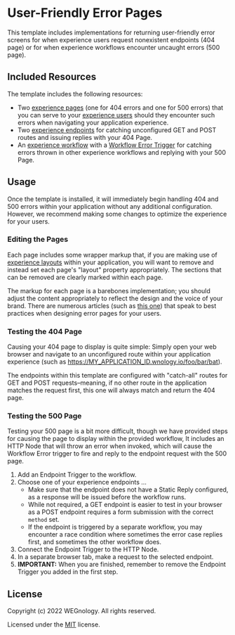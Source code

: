 # User-Friendly Error Pages

This template includes implementations for returning user-friendly error screens for when experience users request nonexistent endpoints (404 page) or for when experience workflows encounter uncaught errors (500 page).

## Included Resources

The template includes the following resources:
- Two [experience pages](https://docs.app.wnology.io/experiences/views/#pages) (one for 404 errors and one for 500 errors) that you can serve to your [experience users](https://docs.app.wnology.io/experiences/users/) should they encounter such errors when navigating your application experience.
- Two [experience endpoints](https://docs.app.wnology.io/experiences/endpoints/) for catching unconfigured GET and POST routes and issuing replies with your 404 Page.
- An [experience workflow](https://docs.app.wnology.io/workflows/experience-workflows/) with a [Workflow Error Trigger](https://docs.app.wnology.io/workflows/triggers/flow-error/) for catching errors thrown in other experience workflows and replying with your 500 Page. 

## Usage

Once the template is installed, it will immediately begin handling 404 and 500 errors within your application without any additional configuration. However, we recommend making some changes to optimize the experience for your users.

### Editing the Pages

Each page includes some wrapper markup that, if you are making use of [experience layouts](https://docs.app.wnology.io/experiences/views/#layouts) within your application, you will want to remove and instead set each page's "layout" property appropriately. The sections that can be removed are clearly marked within each page.

The markup for each page is a barebones implementation; you should adjust the content appropriately to reflect the design and the voice of your brand. There are numerous articles (such as [this one](https://blog.prototypr.io/a-ux-guide-for-designing-error-pages-fb9ced1f1c8a)) that speak to best practices when designing error pages for your users.

### Testing the 404 Page

Causing your 404 page to display is quite simple: Simply open your web browser and navigate to an unconfigured route within your application experience (such as https://MY_APPLICATION_ID.wnology.io/foo/bar/bat).

The endpoints within this template are configured with "catch-all" routes for GET and POST requests–meaning, if no other route in the application matches the request first, this one will always match and return the 404 page.

### Testing the 500 Page

Testing your 500 page is a bit more difficult, though we have provided steps for causing the page to display within the provided workflow, It includes an HTTP Node that will throw an error when invoked, which will cause the Workflow Error trigger to fire and reply to the endpoint request with the 500 page.

1. Add an Endpoint Trigger to the workflow.
2. Choose one of your experience endpoints ...
   - Make sure that the endpoint does not have a Static Reply configured, as a response will be issued before the workflow runs.
   - While not required, a GET endpoint is easier to test in your browser as a POST endpoint requires a form submission with the correct `method` set.
   - If the endpoint is triggered by a separate workflow, you may encounter a race condition where sometimes the error case replies first, and sometimes the other workflow does.
3. Connect the Endpoint Trigger to the HTTP Node.
4. In a separate browser tab, make a request to the selected endpoint.
5. **IMPORTANT:** When you are finished, remember to remove the Endpoint Trigger you added in the first step.

## License

Copyright (c) 2022 WEGnology. All rights reserved.

Licensed under the [MIT](https://github.com/WEGnology/wegnology-templates/blob/master/LICENSE.txt) license.